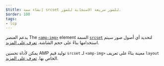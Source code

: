 ```yaml
---
$title: إنشاء سمة srcset للصور سريعة الاستجابة للصور.
$order: 100
tags:
- lcp
---
```


يدعم العنصر The [`<amp-img>`](https://amp.dev/documentation/components/amp-img/?format=websites) element السمة [`srcset`](https://web.dev/use-srcset-to-automatically-choose-the-right-image/) لتحديد أي أصول صور سيتم استخدامها بناءً على حجم الشاشة. [تعرف على المزيد](https://amp.dev/documentation/guides-and-tutorials/develop/style_and_layout/art_direction/). <br><br> يمكن لأداة تحسين AMP توليد قيم `srcset` لـ `<amp-img>` معينة بناءً على تعريف `layout` الخاص بها. [تعرف على المزيد](https://amp.dev/documentation/guides-and-tutorials/optimize-and-measure/amp-optimizer-guide/node-amp-optimizer/?format=websites#image-optimization).

